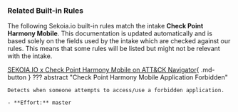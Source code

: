 ### Related Built-in Rules

The following Sekoia.io built-in rules match the intake **Check Point Harmony Mobile**. This documentation is updated automatically and is based solely on the fields used by the intake which are checked against our rules. This means that some rules will be listed but might not be relevant with the intake.

[SEKOIA.IO x Check Point Harmony Mobile on ATT&CK Navigator](https://mitre-attack.github.io/attack-navigator/#layerURL=https%3A%2F%2Fraw.githubusercontent.com%2FSEKOIA-IO%2Fdocumentation%2Fmain%2F_shared_content%2Foperations_center%2Fdetection%2Fgenerated%2Fattack_ff53e0db-059b-4e16-ba90-8c4dbf5cee35_do_not_edit_manually.json){ .md-button }
??? abstract "Check Point Harmony Mobile Application Forbidden"
    
    Detects when someone attempts to access/use a forbidden application.
    
    - **Effort:** master
